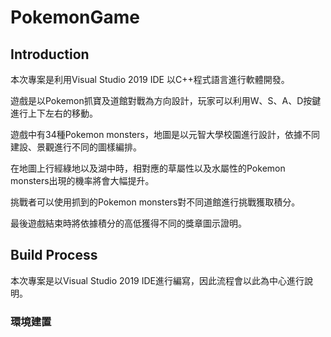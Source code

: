# PokemonGame
## Introduction
本次專案是利用Visual Studio 2019 IDE 以C++程式語言進行軟體開發。

遊戲是以Pokemon抓寶及道館對戰為方向設計，玩家可以利用W、S、A、D按鍵進行上下左右的移動。

遊戲中有34種Pokemon monsters，地圖是以元智大學校園進行設計，依據不同建設、景觀進行不同的圖樣編排。

在地圖上行經綠地以及湖中時，相對應的草屬性以及水屬性的Pokemon monsters出現的機率將會大幅提升。

挑戰者可以使用抓到的Pokemon monsters對不同道館進行挑戰獲取積分。

最後遊戲結束時將依據積分的高低獲得不同的獎章圖示證明。

## Build Process

本次專案是以Visual Studio 2019 IDE進行編寫，因此流程會以此為中心進行說明。

### 環境建置